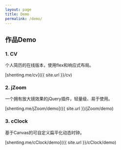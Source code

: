 ```yaml
---
layout: page
title: Demo
permalink: /demo/
---
```


## 作品Demo

### 1. CV

个人简历的在线版本，使用flex和响应式布局。

[shenting.me/cv]({{ site.url }}/cv)

### 2. jZoom

一个拥有放大镜效果的jQuery插件，轻量级、易于使用。

[shenting.me/jZoom/demo]({{ site.url }}/jZoom/demo)

### 3. cClock

基于Canvas的可自定义扁平化动态时钟。

[shenting.me/cClock/demo]({{ site.url }}/cClock/demo)
